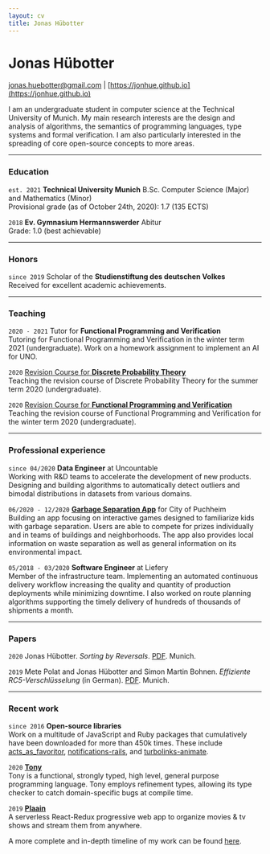 ```yaml
---
layout: cv
title: Jonas Hübotter
---
```


# Jonas Hübotter

[jonas.huebotter@gmail.com](mailto:jonas.huebotter@gmail.com) | [https://jonhue.github.io](https://jonhue.github.io)

I am an undergraduate student in computer science at the Technical University of
Munich. My main research interests are the design and analysis of algorithms,
the semantics of programming languages, type systems and formal verification.
I am also particularly interested in the spreading of core open-source
concepts to more areas.

---

### Education

`est. 2021` **Technical University Munich**
B.Sc. Computer Science (Major) and Mathematics (Minor)
<br/>
Provisional grade (as of October 24th, 2020): 1.7 (135 ECTS)

`2018` **Ev. Gymnasium Hermannswerder**
Abitur
<br/>
Grade: 1.0 (best achievable)

---

### Honors

`since 2019` Scholar of the **Studienstiftung des deutschen Volkes**
<br/>
Received for excellent academic achievements.

---

### Teaching

`2020 - 2021` Tutor for **Functional Programming and Verification**
<br/>
Tutoring for Functional Programming and Verification in the winter term 2021 (undergraduate). Work on a homework assignment to implement an AI for UNO.

`2020` [Revision Course for **Discrete Probability Theory**](https://jonhue.github.io/teaching-dwt-rev/)
<br/>
Teaching the revision course of Discrete Probability Theory for the
summer term 2020 (undergraduate).

`2020` [Revision Course for **Functional Programming and Verification**](https://jonhue.github.io/teaching-fpv-rev/)
<br/>
Teaching the revision course of Functional Programming and Verification for the
winter term 2020 (undergraduate).

---

### Professional experience

`since 04/2020` **Data Engineer** at Uncountable
<br/>
Working with R&D teams to accelerate the development of new products. Designing
and building algorithms to automatically detect outliers and bimodal
distributions in datasets from various domains.

`06/2020 - 12/2020` [**Garbage Separation App**](https://www.unsereplanie.de/) for City of Puchheim
<br/>
Building an app focusing on interactive games designed to familiarize kids with
garbage separation. Users are able to compete for prizes individually and in
teams of buildings and neighborhoods. The app also provides local information on
waste separation as well as general information on its environmental impact.

`05/2018 - 03/2020` **Software Engineer** at Liefery
<br/>
Member of the infrastructure team. Implementing an automated continuous
delivery workflow increasing the quality and quantity of production
deployments while minimizing downtime. I also worked on route planning algorithms
supporting the timely delivery of hundreds of thousands of shipments a month.

---

### Papers

`2020` Jonas Hübotter. *Sorting by Reversals*. [PDF](https://raw.githubusercontent.com/jonhue/min-sbr/master/paper.pdf). Munich.

`2019` Mete Polat and Jonas Hübotter and Simon Martin Bohnen. *Effiziente RC5-Verschlüsselung* (in German). [PDF](https://raw.githubusercontent.com/jonhue/rc5/master/Ausarbeitung/Ausarbeitung.pdf). Munich.

---

### Recent work

`since 2016` **Open-source libraries**
<br/>
Work on a multitude of JavaScript and Ruby packages that cumulatively have
been downloaded for more than 450k times. These include
[acts_as_favoritor](https://github.com/jonhue/acts_as_favoritor),
[notifications-rails](https://github.com/jonhue/notifications-rails), and
[turbolinks-animate](https://github.com/jonhue/turbolinks-animate).

`2020` [**Tony**](https://github.com/tony-lang/tony)
<br/>
Tony is a functional, strongly typed, high level, general purpose programming
language. Tony employs refinement types, allowing its type checker to catch
domain-specific bugs at compile time.

`2019` [**Plaain**](https://jonhue.github.io/plaain)
<br/>
A serverless React-Redux progressive web app to organize movies & tv shows and
stream them from anywhere.

A more complete and in-depth timeline of my work can be found [here](work).
